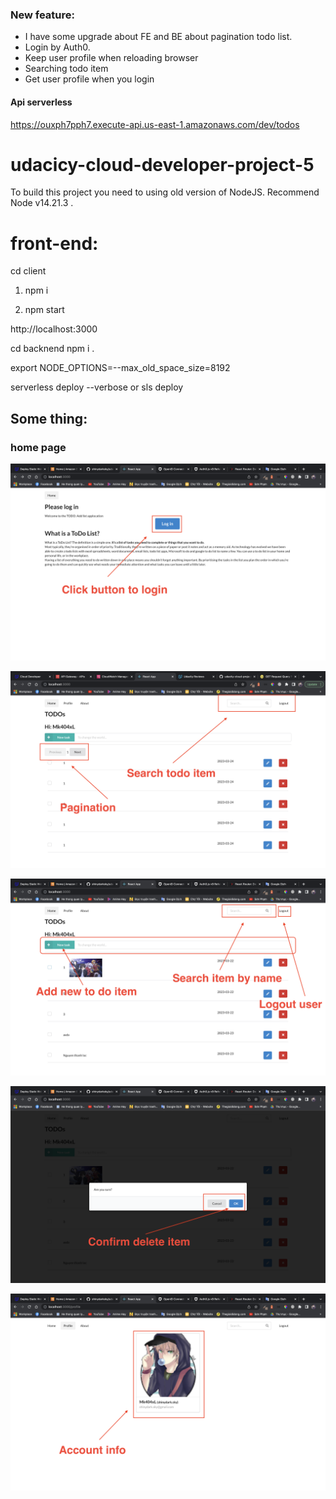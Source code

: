 <!-- ~/.aws/credentials
~/.aws/config -->

### New feature:
- I have some upgrade about FE and BE about pagination todo list.
- Login by Auth0.
- Keep user profile when reloading browser
- Searching todo item
- Get user profile when you login


#### Api serverless
https://ouxph7pph7.execute-api.us-east-1.amazonaws.com/dev/todos
# udacicy-cloud-developer-project-5
To build this project you need to using old version of NodeJS.
Recommend Node v14.21.3 .

# front-end:
cd client
1. npm i 

2. npm start

http://localhost:3000

cd backnend 
npm i .

export NODE_OPTIONS=--max_old_space_size=8192

serverless deploy --verbose or sls deploy

## Some thing:


### home page 
![alt text](screenshots/step1.png)

![alt text](screenshots/step5.png)

![alt text](screenshots/step2.png)

![alt text](screenshots/step3.png)

![alt text](screenshots/step4.png)



